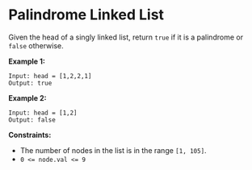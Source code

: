# Palindrome Linked List

Given the head of a singly linked list, return `true` if it is a palindrome or `false` otherwise.

**Example 1:**

```
Input: head = [1,2,2,1]
Output: true
```

**Example 2:**

```
Input: head = [1,2]
Output: false
```

**Constraints:**

 - The number of nodes in the list is in the range `[1, 105]`.
 - `0 <= node.val <= 9`
